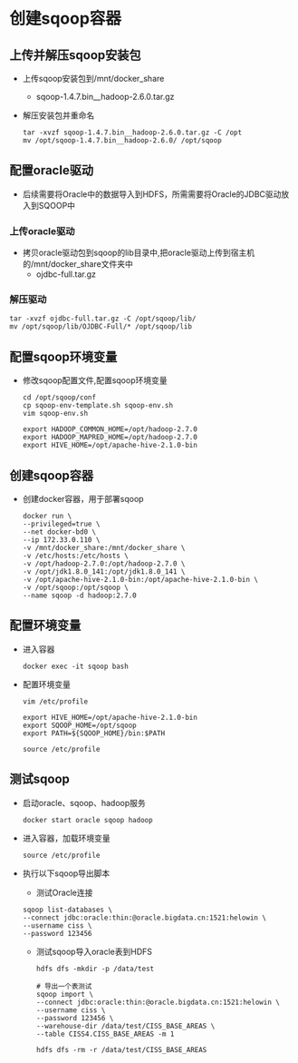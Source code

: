 # 创建sqoop容器

## 上传并解压sqoop安装包

- 上传sqoop安装包到/mnt/docker_share

  - sqoop-1.4.7.bin__hadoop-2.6.0.tar.gz

- 解压安装包并重命名

  ```shell
  tar -xvzf sqoop-1.4.7.bin__hadoop-2.6.0.tar.gz -C /opt
  mv /opt/sqoop-1.4.7.bin__hadoop-2.6.0/ /opt/sqoop
  ```

## 配置oracle驱动

- 后续需要将Oracle中的数据导入到HDFS，所需需要将Oracle的JDBC驱动放入到SQOOP中

### 上传oracle驱动

- 拷贝oracle驱动包到sqoop的lib目录中,把oracle驱动上传到宿主机的/mnt/docker_share文件夹中
  - ojdbc-full.tar.gz

### 解压驱动

```shell
tar -xvzf ojdbc-full.tar.gz -C /opt/sqoop/lib/
mv /opt/sqoop/lib/OJDBC-Full/* /opt/sqoop/lib
```

## 配置sqoop环境变量

- 修改sqoop配置文件,配置sqoop环境变量

  ```shell
  cd /opt/sqoop/conf
  cp sqoop-env-template.sh sqoop-env.sh
  vim sqoop-env.sh
  
  export HADOOP_COMMON_HOME=/opt/hadoop-2.7.0
  export HADOOP_MAPRED_HOME=/opt/hadoop-2.7.0
  export HIVE_HOME=/opt/apache-hive-2.1.0-bin
  ```

## 创建sqoop容器

- 创建docker容器，用于部署sqoop

  ```shell
  docker run \
  --privileged=true \
  --net docker-bd0 \
  --ip 172.33.0.110 \
  -v /mnt/docker_share:/mnt/docker_share \
  -v /etc/hosts:/etc/hosts \
  -v /opt/hadoop-2.7.0:/opt/hadoop-2.7.0 \
  -v /opt/jdk1.8.0_141:/opt/jdk1.8.0_141 \
  -v /opt/apache-hive-2.1.0-bin:/opt/apache-hive-2.1.0-bin \
  -v /opt/sqoop:/opt/sqoop \
  --name sqoop -d hadoop:2.7.0
  ```

## 配置环境变量

- 进入容器

  `docker exec -it sqoop bash`

- 配置环境变量

  ```shell
  vim /etc/profile
  
  export HIVE_HOME=/opt/apache-hive-2.1.0-bin
  export SQOOP_HOME=/opt/sqoop
  export PATH=${SQOOP_HOME}/bin:$PATH
  
  source /etc/profile
  ```

## 测试sqoop

- 启动oracle、sqoop、hadoop服务

  `docker start oracle sqoop hadoop`

- 进入容器，加载环境变量

  `source /etc/profile`

- 执行以下sqoop导出脚本

  -  测试Oracle连接

    ```shell
    sqoop list-databases \
    --connect jdbc:oracle:thin:@oracle.bigdata.cn:1521:helowin \
    --username ciss \
    --password 123456
    ```

  - 测试sqoop导入oracle表到HDFS

    ```shell
    hdfs dfs -mkdir -p /data/test
    
    # 导出一个表测试
    sqoop import \
    --connect jdbc:oracle:thin:@oracle.bigdata.cn:1521:helowin \
    --username ciss \
    --password 123456 \
    --warehouse-dir /data/test/CISS_BASE_AREAS \
    --table CISS4.CISS_BASE_AREAS -m 1
    
    hdfs dfs -rm -r /data/test/CISS_BASE_AREAS
    ```

    